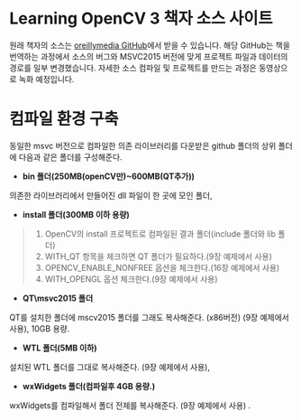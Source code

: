 ﻿# Learning OpenCV 3 책자 소스 사이트


원래 책자의 소스는 [oreillymedia GitHub]( https://github.com/oreillymedia/Learning-OpenCV-3_examples )에서 받을 수 있습니다. 
해당 GitHub는 책을 번역하는 과정에서 소스의 버그와 MSVC2015 버전에 맞게 프로젝트 파일과 데이터의 경로를 일부 변경했습니다.
자세한 소스 컴파일 및 프로젝트를 만드는 과정은 동영상으로 녹화 예정입니다.

# 컴파일 환경 구축
동일한 msvc 버전으로 컴파일한 의존 라이브러리를 다운받은 github 폴더의 상위 폴더에 다음과 같은 폴더를 구성해준다.

* __bin 폴더(250MB(openCV만)~600MB(QT추가))__

의존한 라이브러리에서 만들어진 dll 파일이 한 곳에 모인 폴더, 

* __install 폴더(300MB 이하 용량)__

>1. OpenCV의 install 프로젝트로 컴파일된 결과 폴더(include 폴더와 lib 폴더)
>2. WITH_QT 항목을 체크하면 QT 폴더가 필요하다.(9장 예제에서 사용)
>3. OPENCV_ENABLE_NONFREE 옵션을 체크한다.(16장 예제에서 사용)
>4. WITH_OPENGL 옵션 체크한다.(9장 예제에서 사용)


* __QT\msvc2015 폴더__

QT를 설치한 폴더에 mscv2015 폴더를 그래도 복사해준다. (x86버전) (9장 예제에서 사용), 10GB 용량.


* __WTL 폴더(5MB 이하)__

설치된 WTL 폴더를 그대로 복사해준다. (9장 예제에서 사용), 


* __wxWidgets 폴더(컴파일후 4GB 용량.)__

wxWidgets를 컴파일해서 폴더 전체를 복사해준다. (9장 예제에서 사용) .
